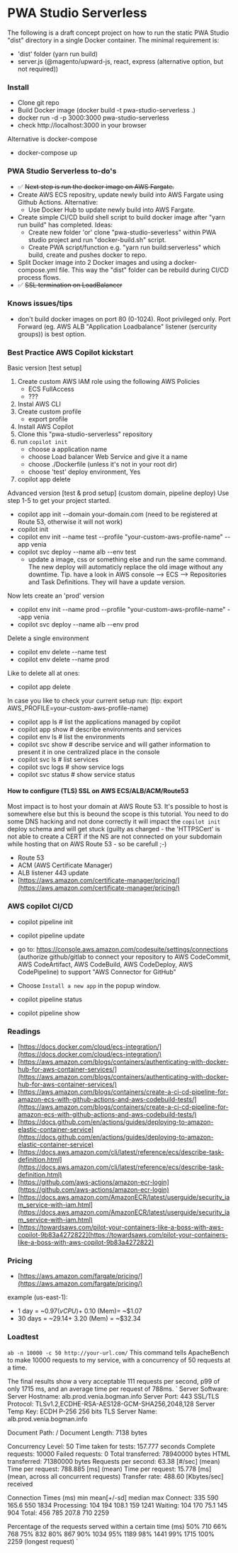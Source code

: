 # PWA Studio Serverless

The following is a draft concept project on how to run the static PWA Studio "dist" directory in a single Docker container.
The minimal requirement is:
- 'dist' folder (yarn run build)
- server.js (@magento/upward-js, react, express (alternative option, but not required))

### Install
- Clone git repo
- Build Docker image (docker build -t pwa-studio-serverless .)
- docker run -d -p 3000:3000 pwa-studio-serverless
- check http://localhost:3000 in your browser

Alternative is docker-compose

- docker-compose up

### PWA Studio Serverless to-do's
- :white_check_mark: ~~Next step is run the docker image on AWS Fargate.~~
- Create AWS ECS repositry, update newly build into AWS Fargate using Github Actions.
    Alternative:
    - Use Docker Hub to update newly build into AWS Fargate.
- Create simple CI/CD build shell script to build docker image after "yarn run build" has completed.
    Ideas:
    - Create new folder 'or' clone "pwa-studio-severless" within PWA studio project and run "docker-build.sh" script.
    - Create PWA script/function e.g. "yarn run build:serverless" which build, create and pushes docker to repo.
- Split Docker image into 2 Docker images and using a docker-compose.yml file. This way the "dist" folder can be rebuild during CI/CD process flows.
- :white_check_mark: ~~SSL termination on LoadBalancer~~


### Knows issues/tips
- don't build docker images on port 80 (0-1024). Root privileged only. Port Forward (eg. AWS ALB "Application Loadbalance" listener (sercurity groups)) is best option.

### Best Practice AWS Copilot kickstart

Basic version [test setup]
1. Create custom AWS IAM role using the following AWS Policies
    - ECS FullAccess
    - ???
2. Instal AWS CLI
3. Create custom profile
    - export profile
4. Install AWS Copilot    
5. Clone this "pwa-studio-serverless" repository
6. run `copilot init` 
    - choose a application name
    - choose Load balancer Web Service and give it a name
    - choose ./Dockerfile (unless it's not in your root dir)
    - choose 'test' deploy environment, Yes
7. copilot app delete

Advanced version [test & prod setup] (custom domain, pipeline deploy)
Use step 1-5 to get your project started.

- copilot app init --domain your-domain.com (need to be registered at Route 53, otherwise it will not work)
- copilot init
- copilot env init --name test --profile "your-custom-aws-profile-name" --app venia
- copilot svc deploy --name alb --env test
    - update a image, css or something else and run the same command. The new deploy will automaticly replace the old image without any downtime. Tip. have a look in AWS console --> ECS --> Repositories and Task Definitions. They will have a update version.

Now lets create an 'prod' version
- copilot env init --name prod --profile "your-custom-aws-profile-name" --app venia
- copilot svc deploy --name alb --env prod

Delete a single environment
- copilot env delete --name test 
- copilot env delete --name prod

Like to delete all at ones:
- copilot app delete

In case you like to check your current setup run:  (tip: export AWS_PROFILE=your-custom-aws-profile-name)
- copilot app ls        # list the applications managed by copilot
- copilot app show      # describe environments and services
- copilot env ls        # list the environments
- copilot svc show      # describe service and will gather information to present it in one centralized place in the console
- copilot svc ls        # list services    
- copilot svc logs      # show service logs
- copilot svc status    # show service status

#### How to configure (TLS) SSL on AWS ECS/ALB/ACM/Route53

Most impact is to host your domain at AWS Route 53. It's possible to host is somewhere else but this is beound the scope is this tutorial. You need to do some DNS hacking and not done correctly it will impact the `copilot init` deploy schema and will get stuck (guilty as charged - the 'HTTPSCert' is not able to create a CERT if the NS are not connected on your subdomain while hosting that on AWS Route 53 - so be carefull ;-)

- Route 53
- ACM (AWS Certificate Manager)
- ALB listener 443 update
- [https://aws.amazon.com/certificate-manager/pricing/](https://aws.amazon.com/certificate-manager/pricing/)

### AWS copilot CI/CD

- copilot pipeline init
- copilot pipeline update
- go to: https://console.aws.amazon.com/codesuite/settings/connections (authorize github/gitlab to connect your repository to AWS CodeCommit, AWS CodeArtifact, AWS CodeBuild, AWS CodeDeploy, AWS CodePipeline) to support "AWS Connector for GitHub"
- Choose `Install a new app` in the popup window.

- copilot pipeline status
- copilot pipeline show


### Readings
- [https://docs.docker.com/cloud/ecs-integration/](https://docs.docker.com/cloud/ecs-integration/)
- [https://aws.amazon.com/blogs/containers/authenticating-with-docker-hub-for-aws-container-services/](https://aws.amazon.com/blogs/containers/authenticating-with-docker-hub-for-aws-container-services/)
- [https://aws.amazon.com/blogs/containers/create-a-ci-cd-pipeline-for-amazon-ecs-with-github-actions-and-aws-codebuild-tests/](https://aws.amazon.com/blogs/containers/create-a-ci-cd-pipeline-for-amazon-ecs-with-github-actions-and-aws-codebuild-tests/)
- [https://docs.github.com/en/actions/guides/deploying-to-amazon-elastic-container-service](https://docs.github.com/en/actions/guides/deploying-to-amazon-elastic-container-service)
- [https://docs.aws.amazon.com/cli/latest/reference/ecs/describe-task-definition.html](https://docs.aws.amazon.com/cli/latest/reference/ecs/describe-task-definition.html)
- [https://github.com/aws-actions/amazon-ecr-login](https://github.com/aws-actions/amazon-ecr-login)
- [https://docs.aws.amazon.com/AmazonECR/latest/userguide/security_iam_service-with-iam.html](https://docs.aws.amazon.com/AmazonECR/latest/userguide/security_iam_service-with-iam.html)
- [https://towardsaws.com/pilot-your-containers-like-a-boss-with-aws-copilot-9b83a4272822](https://towardsaws.com/pilot-your-containers-like-a-boss-with-aws-copilot-9b83a4272822)

### Pricing
- [https://aws.amazon.com/fargate/pricing/](https://aws.amazon.com/fargate/pricing/)

example (us-east-1):
* 1 day = ~$0.97 (vCPU) + ~$0.10 (Mem)= ~$1.07
* 30 days = ~$29.14 + ~$3.20 (Mem) = ~$32.34

### Loadtest

`ab -n 10000 -c 50 http://your-url.com/`
This command tells ApacheBench to make 10000 requests to my service, with a concurrency of 50 requests at a time.

The final results show a very acceptable 111 requests per second, p99 of only 1715 ms, and an average time per request of 788ms.
`
Server Software:
Server Hostname:        alb.prod.venia.bogman.info
Server Port:            443
SSL/TLS Protocol:       TLSv1.2,ECDHE-RSA-AES128-GCM-SHA256,2048,128
Server Temp Key:        ECDH P-256 256 bits
TLS Server Name:        alb.prod.venia.bogman.info

Document Path:          /
Document Length:        7138 bytes

Concurrency Level:      50
Time taken for tests:   157.777 seconds
Complete requests:      10000
Failed requests:        0
Total transferred:      78940000 bytes
HTML transferred:       71380000 bytes
Requests per second:    63.38 [#/sec] (mean)
Time per request:       788.885 [ms] (mean)
Time per request:       15.778 [ms] (mean, across all concurrent requests)
Transfer rate:          488.60 [Kbytes/sec] received

Connection Times (ms)
              min  mean[+/-sd] median   max
Connect:      335  590 165.6    550    1834
Processing:   104  194 108.1    159    1241
Waiting:      104  170  75.1    145     904
Total:        456  785 207.8    710    2259

Percentage of the requests served within a certain time (ms)
  50%    710
  66%    768
  75%    832
  80%    867
  90%   1034
  95%   1189
  98%   1441
  99%   1715
 100%   2259 (longest request)
 `